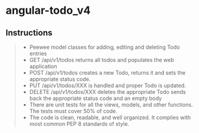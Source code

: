 # angular-todo_v4

## Instructions
>- Peewee model classes for adding, editing and deleting Todo entries
>- GET /api/v1/todos returns all todos and populates the web application
>- POST /api/v1/todos creates a new Todo, returns it and sets the appropriate status code.
>- PUT /api/v1/todos/XXX is handled and proper Todo is updated.
>- DELETE /api/v1/todos/XXX deletes the appropriate Todo sends back the appropriate status code and an empty body
>- There are unit tests for all the views, models, and other functions. The tests must cover 50% of code.
>- The code is clean, readable, and well organized. It complies with most common PEP 8 standards of style.

